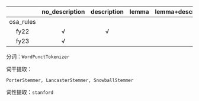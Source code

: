 |           | no_description | description | lemma | lemma+description |
| :-------: | :------------: | :---------: | :---: | ----------------- |
| osa_rules |                |             |       |                   |
|   fy22    |       √        |      √      |       |                   |
|   fy23    |       √        |             |       |                   |

分词：`WordPunctTokenizer`

词干提取：

```
PorterStemmer, LancasterStemmer, SnowballStemmer
```

词性提取：`stanford`